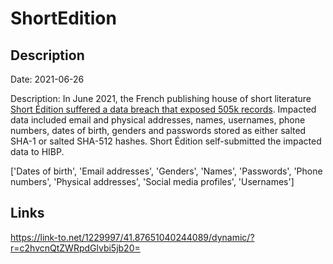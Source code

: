 # ShortEdition

## Description

Date: 2021-06-26

Description:
In June 2021, the French publishing house of short literature <a href="https://short-edition.com/en/p/cyber-attack" target="_blank" rel="noopener">Short Édition suffered a data breach that exposed 505k records</a>. Impacted data included email and physical addresses, names, usernames, phone numbers, dates of birth, genders and passwords stored as either salted SHA-1 or salted SHA-512 hashes. Short Édition self-submitted the impacted data to HIBP.


['Dates of birth', 'Email addresses', 'Genders', 'Names', 'Passwords', 'Phone numbers', 'Physical addresses', 'Social media profiles', 'Usernames']

## Links

https://link-to.net/1229997/41.87651040244089/dynamic/?r=c2hvcnQtZWRpdGlvbi5jb20=